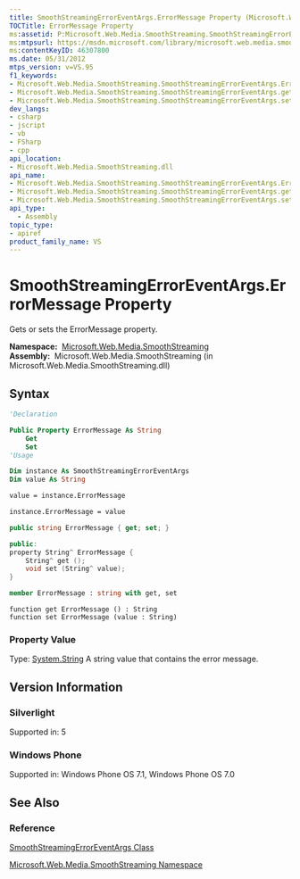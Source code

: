 ```yaml
---
title: SmoothStreamingErrorEventArgs.ErrorMessage Property (Microsoft.Web.Media.SmoothStreaming)
TOCTitle: ErrorMessage Property
ms:assetid: P:Microsoft.Web.Media.SmoothStreaming.SmoothStreamingErrorEventArgs.ErrorMessage
ms:mtpsurl: https://msdn.microsoft.com/library/microsoft.web.media.smoothstreaming.smoothstreamingerroreventargs.errormessage(v=VS.95)
ms:contentKeyID: 46307800
ms.date: 05/31/2012
mtps_version: v=VS.95
f1_keywords:
- Microsoft.Web.Media.SmoothStreaming.SmoothStreamingErrorEventArgs.ErrorMessage
- Microsoft.Web.Media.SmoothStreaming.SmoothStreamingErrorEventArgs.get_ErrorMessage
- Microsoft.Web.Media.SmoothStreaming.SmoothStreamingErrorEventArgs.set_ErrorMessage
dev_langs:
- csharp
- jscript
- vb
- FSharp
- cpp
api_location:
- Microsoft.Web.Media.SmoothStreaming.dll
api_name:
- Microsoft.Web.Media.SmoothStreaming.SmoothStreamingErrorEventArgs.ErrorMessage
- Microsoft.Web.Media.SmoothStreaming.SmoothStreamingErrorEventArgs.get_ErrorMessage
- Microsoft.Web.Media.SmoothStreaming.SmoothStreamingErrorEventArgs.set_ErrorMessage
api_type:
  - Assembly
topic_type:
- apiref
product_family_name: VS
---
```


# SmoothStreamingErrorEventArgs.ErrorMessage Property

Gets or sets the ErrorMessage property.

**Namespace:**  [Microsoft.Web.Media.SmoothStreaming](microsoft-web-media-smoothstreaming-namespace_1.md)  
**Assembly:**  Microsoft.Web.Media.SmoothStreaming (in Microsoft.Web.Media.SmoothStreaming.dll)

## Syntax

```vb
'Declaration

Public Property ErrorMessage As String
    Get
    Set
'Usage

Dim instance As SmoothStreamingErrorEventArgs
Dim value As String

value = instance.ErrorMessage

instance.ErrorMessage = value
```

```csharp
public string ErrorMessage { get; set; }
```

```cpp
public:
property String^ ErrorMessage {
    String^ get ();
    void set (String^ value);
}
```

``` fsharp
member ErrorMessage : string with get, set
```

```jscript
function get ErrorMessage () : String
function set ErrorMessage (value : String)
```

### Property Value

Type: [System.String](https://msdn.microsoft.com/library/s1wwdcbf\(v=vs.95\))  
A string value that contains the error message.

## Version Information

### Silverlight

Supported in: 5  

### Windows Phone

Supported in: Windows Phone OS 7.1, Windows Phone OS 7.0  

## See Also

### Reference

[SmoothStreamingErrorEventArgs Class](smoothstreamingerroreventargs-class-microsoft-web-media-smoothstreaming_1.md)

[Microsoft.Web.Media.SmoothStreaming Namespace](microsoft-web-media-smoothstreaming-namespace_1.md)
